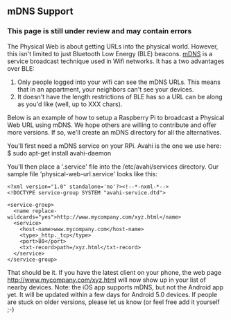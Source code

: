## mDNS Support

### This page is still under review and may contain errors

The Physical Web is about getting URLs into the physical world. However, this isn't limited to just Bluetooth Low Energy (BLE) beacons. [mDNS](http://en.wikipedia.org/wiki/Multicast_DNS) is a service broadcast technique used in Wifi networks. It has a two advantages over BLE: 

1. Only people logged into your wifi can see the mDNS URLs. This means that in an appartment, your neighbors can't see your devices.
2. It doesn't have the length restrictions of BLE has so a URL can be along as you'd like (well, up to XXX chars).

Below is an example of how to setup a Raspberry Pi to broadcast a Physical Web URL using mDNS. We hope others are willing to contribute and offer more versions. If so, we'll create an mDNS directory for all the alternatives.

You'll first need a mDNS service on your RPi. Avahi is the one we use here:
    $ sudo apt-get install avahi-daemon

You'll then place a '.service' file into the /etc/avahi/services directory. Our sample file 'physical-web-url.service' looks like this:

    <?xml version="1.0" standalone='no'?><!--*-nxml-*-->
    <!DOCTYPE service-group SYSTEM "avahi-service.dtd">

    <service-group>
      <name replace-wildcards="yes">http://www.mycompany.com/xyz.html</name>
      <service>
        <host-name>www.mycompany.com</host-name>
        <type>_http._tcp</type>
        <port>80</port>
        <txt-record>path=/xyz.html</txt-record>
      </service>
    </service-group>

That should be it. If you have the latest client on your phone, the web page http://www.mycompany.com/xyz.html will now show up in your list of nearby devices. Note: the iOS app supports mDNS, but not the Android app yet. It will be updated within a few days for Android 5.0 devices. If people are stuck on older versions, please let us know (or feel free add it yourself ;-)
